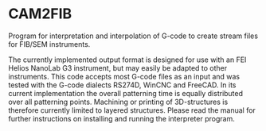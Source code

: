 # CAM2FIB
Program for interpretation and interpolation of G-code to create stream files for FIB/SEM instruments.

The currently implemented output format is designed for use with an FEI Helios NanoLab G3 instrument, but may easily be adapted to other instruments.
This code accepts most G-code files as an input and was tested with the G-code dialects RS274D, WinCNC and FreeCAD.
In its current implementation the overall patterning time is equally distributed over all patterning points.
Machining or printing of 3D-structures is therefore currently limited to layered structures.
Please read the manual for further instructions on installing and running the interpreter program.
